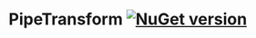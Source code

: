 # PipeTransform [![NuGet version](https://badge.fury.io/nu/RandomSolutions.PipeTransform.svg)](http://badge.fury.io/nu/RandomSolutions.PipeTransform)
